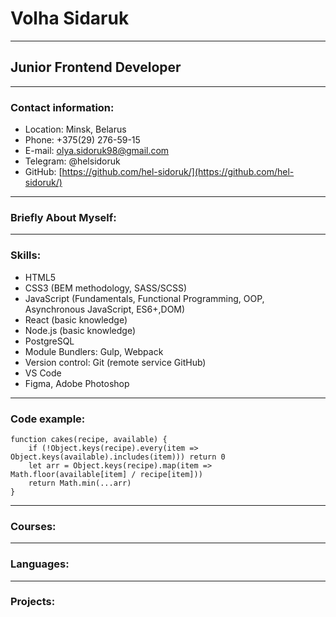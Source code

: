 # Volha Sidaruk
-------
## Junior Frontend Developer
-------


### Contact information:
* Location: Minsk, Belarus
* Phone: +375(29) 276-59-15
* E-mail: olya.sidoruk98@gmail.com
* Telegram: @helsidoruk
* GitHub: [https://github.com/hel-sidoruk/](https://github.com/hel-sidoruk/)
********
### Briefly About Myself:
********
### Skills:
* HTML5
* CSS3 (BEM methodology, SASS/SCSS)
* JavaScript (Fundamentals, Functional Programming, OOP, Asynchronous JavaScript, ES6+,DOM)
* React (basic knowledge)
* Node.js (basic knowledge)
* PostgreSQL
* Module Bundlers: Gulp, Webpack
* Version control: Git (remote service GitHub)
* VS Code
* Figma, Adobe Photoshop
******
### Code example:
```
function cakes(recipe, available) {
    if (!Object.keys(recipe).every(item => Object.keys(available).includes(item))) return 0
    let arr = Object.keys(recipe).map(item => Math.floor(available[item] / recipe[item]))
    return Math.min(...arr)
}
```
******
### Courses:
******
### Languages:
*****
### Projects: